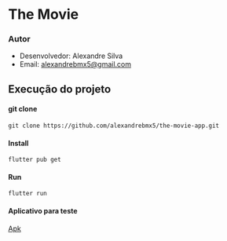 # The Movie

### Autor

 - Desenvolvedor: Alexandre Silva
 - Email: alexandrebmx5@gmail.com

## Execução do projeto

#### git clone

```
git clone https://github.com/alexandrebmx5/the-movie-app.git
```

#### Install 

```
flutter pub get
```

#### Run

```
flutter run
```

#### Aplicativo para teste
[Apk](assets/app.apk)

